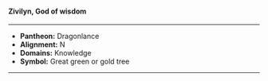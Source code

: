 #### Zivilyn, God of wisdom
___

- **Pantheon:** Dragonlance
- **Alignment:** N
- **Domains:** Knowledge
- **Symbol:** Great green or gold tree
___
